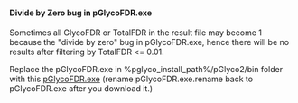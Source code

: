 #### Divide by Zero bug in pGlycoFDR.exe ####

Sometimes all GlycoFDR or TotalFDR in the result file may become 1 because the "divide by zero" bug in pGlycoFDR.exe, hence there will be no results after filtering by TotalFDR <= 0.01.

Replace the pGlycoFDR.exe in %pglyco_install_path%/pGlyco2/bin folder with this [pGlycoFDR.exe](https://github.com/pFindStudio/pGlyco2/blob/master/bug_fix_list/fixed_file_2018/bug-20180128-DivZero/pGlycoFDR.exe.rename) (rename pGlycoFDR.exe.rename back to pGlycoFDR.exe after you download it.)
